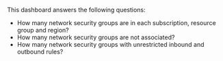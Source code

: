 This dashboard answers the following questions:

- How many network security groups are in each subscription, resource group and region?
- How many network security groups are not associated?
- How many network security groups with unrestricted inbound and outbound rules?